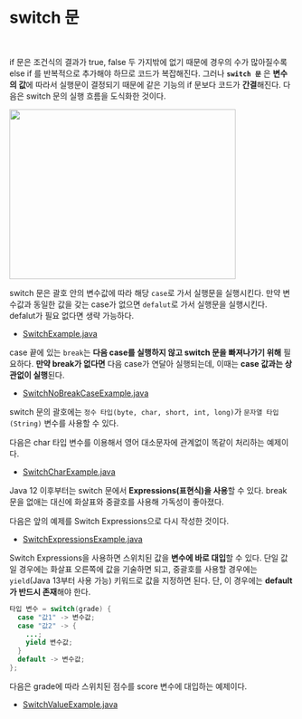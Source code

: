 # switch 문
<br/>

if 문은 조건식의 결과가 true, false 두 가지밖에 없기 때문에 경우의 수가 많아질수록 else if 를 반복적으로 추가해야 하므로 코드가 복잡해진다.
그러나 **`switch 문`** 은 **변수의 값**에 따라서 실행문이 결정되기 때문에 같은 기능의 if 문보다 코드가 **간결**해진다. 다음은 switch 문의 실행 흐름을 도식화한 것이다.

<img src="https://github.com/silxbro/java/assets/142463332/3ab12edb-2b5a-4185-98a2-cd582550cb8c" width="400" height="300"/>

switch 문은 괄호 안의 변수값에 따라 해당 `case`로 가서 실행문을 실행시킨다. 만약 변수값과 동일한 값을 갖는 case가 없으면 `defalut`로 가서 실행문을 실행시킨다.
defalut가 필요 없다면 생략 가능하다.
- [SwitchExample.java](https://github.com/silxbro/java/blob/main/src/thisisjava/ch04/sec03/SwitchExample.java)

case 끝에 있는 `break`는 **다음 case를 실행하지 않고 switch 문을 빠져나가기 위해** 필요하다.
**만약 break가 없다면** 다음 case가 연달아 실행되는데, 이때는 **case 값과는 상관없이 실행**된다.
- [SwitchNoBreakCaseExample.java](https://github.com/silxbro/java/blob/main/src/thisisjava/ch04/sec03/SwitchNoBreakCaseExample.java)

switch 문의 괄호에는 `정수 타입(byte, char, short, int, long)`가 `문자열 타입(String)` 변수를 사용할 수 있다.<br/>

다음은 char 타입 변수를 이용해서 영어 대소문자에 관계없이 똑같이 처리하는 예제이다.
- [SwitchCharExample.java](https://github.com/silxbro/java/blob/main/src/thisisjava/ch04/sec03/SwitchCharExample.java)

Java 12 이후부터는 switch 문에서 **Expressions(표현식)을 사용**할 수 있다. break 문을 없애는 대신에 화살표와 중괄호를 사용해 가독성이 좋아졌다.

다음은 앞의 예제를 Switch Expressions으로 다시 작성한 것이다.
- [SwitchExpressionsExample.java](https://github.com/silxbro/java/blob/main/src/thisisjava/ch04/sec03/SwitchExpressionsExample.java)

Switch Expressions을 사용하면 스위치된 값을 **변수에 바로 대입**할 수 있다. 단일 값일 경우에는 화살표 오른쪽에 값을 기술하면 되고, 중괄호를 사용할 경우에는 `yield`(Java 13부터 사용 가능)
키워드로 값을 지정하면 된다. 단, 이 경우에는 **default가 반드시 존재**해야 한다.
```java
타입 변수 = switch(grade) {
  case "값1" -> 변수값;
  case "값2" -> {
    ...;
    yield 변수값;
  }
  default -> 변수값;
};
```
다음은 grade에 따라 스위치된 점수를 score 변수에 대입하는 예제이다.
- [SwitchValueExample.java](https://github.com/silxbro/java/blob/main/src/thisisjava/ch04/sec03/SwitchValueExample.java)
